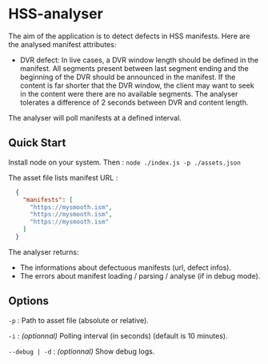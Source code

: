 # HSS-analyser

The aim of the application is to detect defects in HSS manifests. Here are the analysed manifest attributes:

- DVR defect: In live cases, a DVR window length should be defined in the manifest.
All segments present between last segment ending and the beginning of the DVR should be announced in the manifest.
If the content is far shorter that the DVR window, the client may want to seek in the content were there are no
available segments. The analyser tolerates a difference of 2 seconds between DVR and content length. 

The analyser will poll manifests at a defined interval.

## Quick Start

Install node on your system. Then :
``node ./index.js -p ./assets.json``

The asset file lists manifest URL :
```json
  {
    "manifests": [
      "https://mysmooth.ism",
      "https://mysmooth.ism",
      "https://mysmooth.ism"
    ]   
  }
```

The analyser returns:
- The informations about defectuous manifests (url, defect infos).
- The errors about manifest loading / parsing / analyse (if in debug mode).

## Options

``-p`` : Path to asset file (absolute or relative).

``-i`` : _(optionnal)_ Polling interval (in seconds) (default is 10 minutes).

``--debug | -d`` : _(optionnal)_ Show debug logs.

